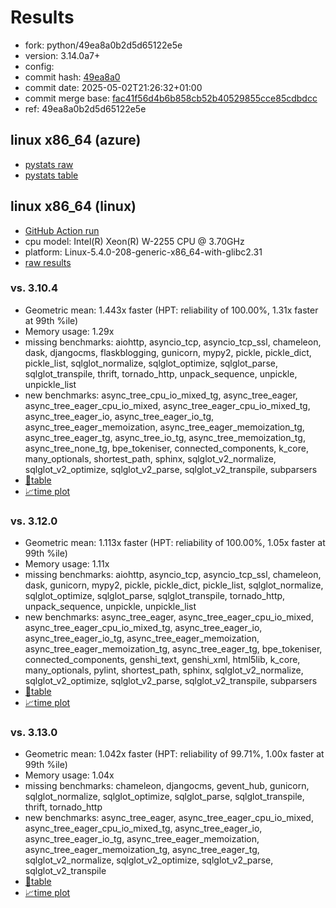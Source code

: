 # Results

- fork: python/49ea8a0b2d5d65122e5e
- version: 3.14.0a7+
- config: 
- commit hash: [49ea8a0](https://github.com/python/cpython/commit/49ea8a0)
- commit date: 2025-05-02T21:26:32+01:00
- commit merge base: [fac41f56d4b6b858cb52b40529855cce85cdbdcc](https://github.com/python/cpython/commit/fac41f56d4b6b858cb52b40529855cce85cdbdcc)
- ref: 49ea8a0b2d5d65122e5e

## linux x86_64 (azure)

- [pystats raw](bm-20250502-azure-x86_64-python-49ea8a0b2d5d65122e5e-3.14.0a7%2B-49ea8a0-pystats.json)
- [pystats table](bm-20250502-azure-x86_64-python-49ea8a0b2d5d65122e5e-3.14.0a7%2B-49ea8a0-pystats.md)

## linux x86_64 (linux)

- [GitHub Action run](https://github.com/faster-cpython/benchmarking/actions/runs/14803946352)
- cpu model: Intel(R) Xeon(R) W-2255 CPU @ 3.70GHz
- platform: Linux-5.4.0-208-generic-x86_64-with-glibc2.31
- [raw results](bm-20250502-linux-x86_64-python-49ea8a0b2d5d65122e5e-3.14.0a7%2B-49ea8a0.json)

### vs. 3.10.4

- Geometric mean: 1.443x faster (HPT: reliability of 100.00%, 1.31x faster at 99th %ile)
- Memory usage: 1.29x
- missing benchmarks: aiohttp, asyncio_tcp, asyncio_tcp_ssl, chameleon, dask, djangocms, flaskblogging, gunicorn, mypy2, pickle, pickle_dict, pickle_list, sqlglot_normalize, sqlglot_optimize, sqlglot_parse, sqlglot_transpile, thrift, tornado_http, unpack_sequence, unpickle, unpickle_list
- new benchmarks: async_tree_cpu_io_mixed_tg, async_tree_eager, async_tree_eager_cpu_io_mixed, async_tree_eager_cpu_io_mixed_tg, async_tree_eager_io, async_tree_eager_io_tg, async_tree_eager_memoization, async_tree_eager_memoization_tg, async_tree_eager_tg, async_tree_io_tg, async_tree_memoization_tg, async_tree_none_tg, bpe_tokeniser, connected_components, k_core, many_optionals, shortest_path, sphinx, sqlglot_v2_normalize, sqlglot_v2_optimize, sqlglot_v2_parse, sqlglot_v2_transpile, subparsers
- [📄table](bm-20250502-linux-x86_64-python-49ea8a0b2d5d65122e5e-3.14.0a7%2B-49ea8a0-vs-3.10.4.md)
- [📈time plot](bm-20250502-linux-x86_64-python-49ea8a0b2d5d65122e5e-3.14.0a7%2B-49ea8a0-vs-3.10.4.svg)

### vs. 3.12.0

- Geometric mean: 1.113x faster (HPT: reliability of 100.00%, 1.05x faster at 99th %ile)
- Memory usage: 1.11x
- missing benchmarks: aiohttp, asyncio_tcp, asyncio_tcp_ssl, chameleon, dask, gunicorn, mypy2, pickle, pickle_dict, pickle_list, sqlglot_normalize, sqlglot_optimize, sqlglot_parse, sqlglot_transpile, tornado_http, unpack_sequence, unpickle, unpickle_list
- new benchmarks: async_tree_eager, async_tree_eager_cpu_io_mixed, async_tree_eager_cpu_io_mixed_tg, async_tree_eager_io, async_tree_eager_io_tg, async_tree_eager_memoization, async_tree_eager_memoization_tg, async_tree_eager_tg, bpe_tokeniser, connected_components, genshi_text, genshi_xml, html5lib, k_core, many_optionals, pylint, shortest_path, sphinx, sqlglot_v2_normalize, sqlglot_v2_optimize, sqlglot_v2_parse, sqlglot_v2_transpile, subparsers
- [📄table](bm-20250502-linux-x86_64-python-49ea8a0b2d5d65122e5e-3.14.0a7%2B-49ea8a0-vs-3.12.0.md)
- [📈time plot](bm-20250502-linux-x86_64-python-49ea8a0b2d5d65122e5e-3.14.0a7%2B-49ea8a0-vs-3.12.0.svg)

### vs. 3.13.0

- Geometric mean: 1.042x faster (HPT: reliability of 99.71%, 1.00x faster at 99th %ile)
- Memory usage: 1.04x
- missing benchmarks: chameleon, djangocms, gevent_hub, gunicorn, sqlglot_normalize, sqlglot_optimize, sqlglot_parse, sqlglot_transpile, thrift, tornado_http
- new benchmarks: async_tree_eager, async_tree_eager_cpu_io_mixed, async_tree_eager_cpu_io_mixed_tg, async_tree_eager_io, async_tree_eager_io_tg, async_tree_eager_memoization, async_tree_eager_memoization_tg, async_tree_eager_tg, sqlglot_v2_normalize, sqlglot_v2_optimize, sqlglot_v2_parse, sqlglot_v2_transpile
- [📄table](bm-20250502-linux-x86_64-python-49ea8a0b2d5d65122e5e-3.14.0a7%2B-49ea8a0-vs-3.13.0.md)
- [📈time plot](bm-20250502-linux-x86_64-python-49ea8a0b2d5d65122e5e-3.14.0a7%2B-49ea8a0-vs-3.13.0.svg)

